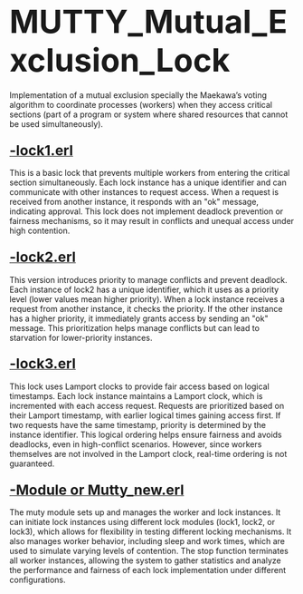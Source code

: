 # <span style="font-size: 2em;">MUTTY_Mutual_Exclusion_Lock</span>

Implementation of a mutual exclusion specially the Maekawa’s voting algorithm to coordinate processes (workers) when they access critical sections (part of a program or system where shared resources that cannot be used simultaneously).

### <u><span style="font-size: 1.5em;">-lock1.erl</span></u>
This is a basic lock that prevents multiple workers from entering the critical section simultaneously.
Each lock instance has a unique identifier and can communicate with other instances to request access. When a request is received from another instance, it responds with an "ok" message, indicating approval. This lock does not implement deadlock prevention or fairness mechanisms, so it may result in conflicts and unequal access under high contention.

### <u><span style="font-size: 1.5em;">-lock2.erl</span></u>
This version introduces priority to manage conflicts and prevent deadlock. Each instance of lock2 has a unique identifier, which it uses as a priority level (lower values mean higher priority). When a lock instance receives a request from another instance, it checks the priority. If the other instance has a higher priority, it immediately grants access by sending an "ok" message. This prioritization helps manage conflicts but can lead to starvation for lower-priority instances.

### <u><span style="font-size: 1.5em;">-lock3.erl</span></u>
This lock uses Lamport clocks to provide fair access based on logical timestamps. Each lock instance maintains a Lamport clock, which is incremented with each access request. Requests are prioritized based on their Lamport timestamp, with earlier logical times gaining access first. If two requests have the same timestamp, priority is determined by the instance identifier. This logical ordering helps ensure fairness and avoids deadlocks, even in high-conflict scenarios. However, since workers themselves are not involved in the Lamport clock, real-time ordering is not guaranteed.

### <u><span style="font-size: 1.5em;">-Module or Mutty_new.erl</span></u>
The muty module sets up and manages the worker and lock instances. It can initiate lock instances using different lock modules (lock1, lock2, or lock3), which allows for flexibility in testing different locking mechanisms.
It also manages worker behavior, including sleep and work times, which are used to simulate varying levels of contention. The stop function terminates all worker instances, allowing the system to gather statistics and analyze the performance and fairness of each lock implementation under different configurations.
